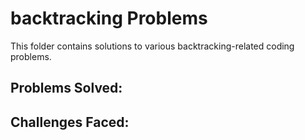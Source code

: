 # backtracking Problems

This folder contains solutions to various backtracking-related coding problems.

## Problems Solved:

## Challenges Faced:

